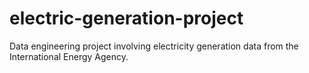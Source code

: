 # electric-generation-project
Data engineering project involving electricity generation data from the International Energy Agency. 

